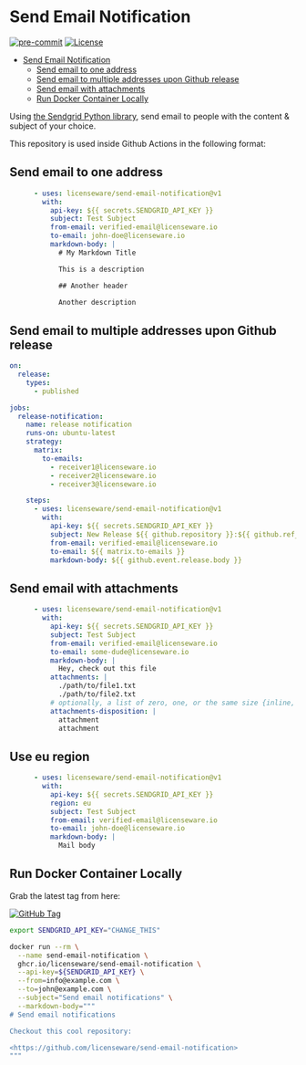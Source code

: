 # Send Email Notification

[![pre-commit](https://img.shields.io/badge/pre--commit-enabled-brightgreen?logo=pre-commit&logoColor=white)](./.pre-commit-config.yaml)
[![License](https://img.shields.io/github/license/licenseware/send-email-notification)](./LICENSE)

<!-- START doctoc generated TOC please keep comment here to allow auto update -->
<!-- DON'T EDIT THIS SECTION, INSTEAD RE-RUN doctoc TO UPDATE -->

- [Send Email Notification](#send-email-notification)
  - [Send email to one address](#send-email-to-one-address)
  - [Send email to multiple addresses upon Github release](#send-email-to-multiple-addresses-upon-github-release)
  - [Send email with attachments](#send-email-with-attachments)
  - [Run Docker Container Locally](#run-docker-container-locally)

<!-- END doctoc generated TOC please keep comment here to allow auto update -->

Using [the Sendgrid Python library](https://pypi.org/project/sendgrid/), send
email to people with the content & subject of your choice.

This repository is used inside Github Actions in the following format:

## Send email to one address

```yaml
      - uses: licenseware/send-email-notification@v1
        with:
          api-key: ${{ secrets.SENDGRID_API_KEY }}
          subject: Test Subject
          from-email: verified-email@licenseware.io
          to-email: john-doe@licenseware.io
          markdown-body: |
            # My Markdown Title

            This is a description

            ## Another header

            Another description
```

## Send email to multiple addresses upon Github release

```yaml
on:
  release:
    types:
      - published

jobs:
  release-notification:
    name: release notification
    runs-on: ubuntu-latest
    strategy:
      matrix:
        to-emails:
          - receiver1@licenseware.io
          - receiver2@licenseware.io
          - receiver3@licenseware.io

    steps:
      - uses: licenseware/send-email-notification@v1
        with:
          api-key: ${{ secrets.SENDGRID_API_KEY }}
          subject: New Release ${{ github.repository }}:${{ github.ref_name }}
          from-email: verified-email@licenseware.io
          to-email: ${{ matrix.to-emails }}
          markdown-body: ${{ github.event.release.body }}

```

## Send email with attachments

```yaml
      - uses: licenseware/send-email-notification@v1
        with:
          api-key: ${{ secrets.SENDGRID_API_KEY }}
          subject: Test Subject
          from-email: verified-email@licenseware.io
          to-email: some-dude@licenseware.io
          markdown-body: |
            Hey, check out this file
          attachments: |
            ./path/to/file1.txt
            ./path/to/file2.txt
          # optionally, a list of zero, one, or the same size {inline, attachment}
          attachments-disposition: |
            attachment
            attachment
```

## Use eu region

```yaml
      - uses: licenseware/send-email-notification@v1
        with:
          api-key: ${{ secrets.SENDGRID_API_KEY }}
          region: eu
          subject: Test Subject
          from-email: verified-email@licenseware.io
          to-email: john-doe@licenseware.io
          markdown-body: |
            Mail body
```

## Run Docker Container Locally

Grab the latest tag from here:

[![GitHub Tag](https://img.shields.io/github/v/tag/licenseware/send-email-notification?sort=semver&style=plastic&label=latest%20tag&color=light-green)](https://github.com/licenseware/send-email-notification/pkgs/container/send-email-notification)

```bash
export SENDGRID_API_KEY="CHANGE_THIS"

docker run --rm \
  --name send-email-notification \
  ghcr.io/licenseware/send-email-notification \
  --api-key=${SENDGRID_API_KEY} \
  --from=info@example.com \
  --to=john@example.com \
  --subject="Send email notifications" \
  --markdown-body="""
# Send email notifications

Checkout this cool repository:

<https://github.com/licenseware/send-email-notification>
"""
```
